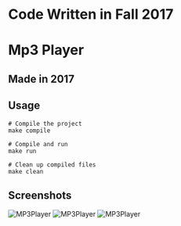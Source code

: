 # Code Written in Fall 2017

# Mp3 Player

## Made in 2017

## Usage
```
# Compile the project
make compile

# Compile and run
make run

# Clean up compiled files
make clean
```

## Screenshots

![MP3Player](home.png)
![MP3Player](sortby.png)
![MP3Player](player.png)
